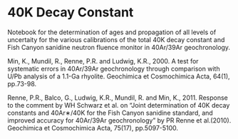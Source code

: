 # 40K Decay Constant

Notebook for the determination of ages and propagation of all levels of uncertaity for the various calibrations of the total 40K decay constant and Fish Canyon sanidine neutron fluence monitor in 40Ar/39Ar geochronology.



Min, K., Mundil, R., Renne, P.R. and Ludwig, K.R., 2000. A test for systematic errors in 40Ar/39Ar geochronology through comparison with U/Pb analysis of a 1.1-Ga rhyolite. Geochimica et Cosmochimica Acta, 64(1), pp.73-98.


Renne, P.R., Balco, G., Ludwig, K.R., Mundil, R. and Min, K., 2011. Response to the comment by WH Schwarz et al. on “Joint determination of 40K decay constants and 40Ar∗/40K for the Fish Canyon sanidine standard, and improved accuracy for 40Ar/39Ar geochronology” by PR Renne et al.(2010). Geochimica et Cosmochimica Acta, 75(17), pp.5097-5100.
